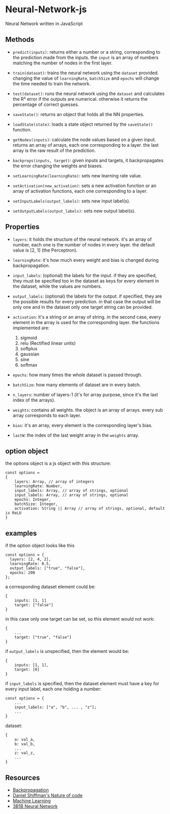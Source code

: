 # Neural-Network-js
 Neural Network written in JavaScript 

## Methods
- `predict(inputs)`: returns either a number or a string, corresponding to the prediction made from the inputs. the `input` is an array of numbers matching the number of nodes in the first layer.

- `train(dataset)`: trains the neural network using the `dataset` provided. changing the value of `learningRate`, `batchSize` and `epochs` will change the time needed to train the network.

- `test(dataset)`: runs the neural network using the `dataset` and calculates the R² error if the outputs are numerical. otherwise it returns the percentage of correct guesses.

- `saveState()`: returns an object that holds all the NN properties. 

- `loadState(state)`: loads a state object returned by the `saveState()` function.

- `getNodes(inputs)`: calculate the node values based on a given input. returns an array of arrays, each one corresponding to a layer. the last array is the raw result of the prediction.

- `backprops(inputs, target)`: given inputs and targets, it backpropagates the error changing the weights and biases.

- `setLearningRate(learningRate)`: sets new learning rate value.

- `setActivation(new_activation)`: sets a new activation function or an array of activation functions, each one corresponding to a layer.

- `setInputLabels(output_labels)`: sets new input label(s).

- `setOutputLabels(output_labels)`: sets new output label(s).

## Properties

- `layers`: it holds the structure of the neural network. it's an array of number, each one is the number of nodes in every layer. the default value is [2, 1] (the Perceptron).

- `learningRate`: it's how much every weight and bias is changed during backpropagation.

- `input_labels`: (optional) the labels for the input. if they are specified, they must be specified too in the dataset as keys for every element in the dataset, while the values are numbers.

- `output_labels`: (optional) the labels for the output. if specified, they are the possible results for every prediction. in that case the output will be only one and in the dataset only one target string can be provided.

- `activation`: it's a string or an array of string. in the second case, every element in the array is used for the corresponding layer. the functions implemented are:
    1. sigmoid
    2. relu (Rectified linear units)
    3. softplus
    4. gaussian
    5. sine
    6. softmax

- `epochs`: how many times the whole dataset is passed through.

- `batchSize`: how many elements of dataset are in every batch.

- `n_layers`: number of layers-1 (it's for array purpose, since it's the last index of the arrays).

- `weights`: contains all weights. the object is an array of arrays. every sub array corresponds to each layer. 

- `bias`: it's an array, every element is the corresponding layer's bias. 

- `lastW`: the index of the last weight array in the `weights` array.

## option object

the options object is a js object with this structure:

```
const options = 
{
    layers: Array, // array of integers
    learningRate: Number,
    input_labels: Array, // array of strings, optional
    input_labels: Array, // array of strings, optional
    epochs: Integer,
    batchSize: Integer,
    activation: String || Array // array of strings, optional, default is ReLU
}
```

## examples

if the option object looks like this

```
const options = {
  layers: [2, 4, 2],
  learningRate: 0.5,
  output_labels: ["true", "false"],
  epochs: 200
};
```

a corresponding dataset element could be:

```
{
    inputs: [1, 1]
    target: ["false"]
}
```

in this case only one target can be set, so this element would not work:

```
{
    ...
    target: ["true", "false"]
}
```

if `output_labels` is unspecified, then the element would be:

```
{
    inputs: [1, 1],
    target: [0]
}
```

if `input_labels` is specified, then the dataset element must have a key for every input label, each one holding a number: 

```
const options = {
    ...
    input_labels: ["a", "b", ... , "z"];
    ...
}
```

dataset: 

```
{
    a: val_a,
    b: val_b,
    ...
    z: val_z,
    ...
}
```
## Resources
- [Backpropagation](https://towardsdatascience.com/a-10-line-proof-of-back-propagation-5a2cad1032c4)
- [Daniel Shiffman's Nature of code](https://youtube.com/playlist?list=PLRqwX-V7Uu6aCibgK1PTWWu9by6XFdCfh)
- [Machine Learning](https://developers.google.com/machine-learning)
- [3B1B Neural Network](https://www.youtube.com/playlist?list=PLZHQObOWTQDNU6R1_67000Dx_ZCJB-3pi)
